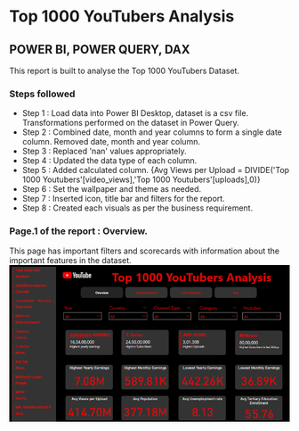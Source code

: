 # Top 1000 YouTubers Analysis

## POWER BI, POWER QUERY, DAX

This report is built to analyse the Top 1000 YouTubers Dataset. 

### Steps followed 

- Step 1 : Load data into Power BI Desktop, dataset is a csv file. Transformations performed on the dataset in Power Query.
- Step 2 : Combined date, month and year columns to form a single date column. Removed date, month and year column.
- Step 3 : Replaced 'nan' values appropriately.
- Step 4 : Updated the data type of each column.
- Step 5 : Added calculated column.
{Avg Views per Upload = DIVIDE('Top 1000 Youtubers'[video_views],'Top 1000 Youtubers'[uploads],0)}
- Step 6 : Set the wallpaper and theme as needed.
- Step 7 : Inserted icon, title bar and filters for the report. 
- Step 8 : Created each visuals as per the business requirement.

### Page.1 of the report : Overview.

This page has important filters and scorecards with information about the important features in the dataset.
![alt text](https://github.com/rashmirameshgowda/Top-1000-YouTubers/blob/main/Overview.png)
